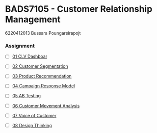 # BADS7105 - Customer Relationship Management 


6220412013 Bussara Poungarsirapojt



### Assignment 


- [ ] [01 CLV Dashboar](https://github.com/PBussara/BADS7105/tree/main/01%20CLV%20Dashboard)

- [ ] [02 Customer Segmentation](https://github.com/PBussara/BADS7105/tree/main/02%20Customer%20Segmentation)

- [ ] [03 Product Recommendation](https://github.com/PBussara/BADS7105/tree/main/03%20Product%20Recommendation)

- [ ] [04 Campaign Response Model](https://github.com/PBussara/BADS7105/tree/main/04%20Campaign%20Response%20Model)

- [ ] [05 AB Testing](https://github.com/PBussara/BADS7105/tree/main/05%20AB%20Testing)

- [ ] [06 Customer Movement Analysis](https://github.com/PBussara/BADS7105/tree/main/06%20Customer%20Movement%20Analysis)

- [ ] [07 Voice of Customer](https://github.com/PBussara/BADS7105/tree/main/07%20Voice%20of%20Customer)

- [ ] [08 Design Thinking](https://github.com/PBussara/BADS7105/tree/main/08%20Design%20Thinking) 



